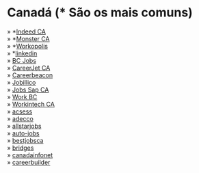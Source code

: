 # Canadá (* São os mais comuns)
  
» *[Indeed CA](https://www.indeed.ca)\
» *[Monster CA](https://www.monster.ca)\
» *[Workopolis](https://www.workopolis.com)\
» *[linkedin](https://www.ca.linkedin.com)\
» [BC Jobs](https://www.bcjobs.ca)\
» [CareerJet CA](https://www.careerjet.ca)\
» [Careerbeacon](https://www.careerbeacon.com)\
» [Jobillico](https://www.jobillico.com)\
» [Jobs Sap CA](https://jobs.sap.com)\
» [Work BC](https://www.workbc.ca)\
» [Workintech CA](https://www.workintech.ca)\
» [acsess](https://www.acsess.org)\
» [adecco](https://www.adecco.ca)\
» [allstarjobs](https://www.allstarjobs.ca)\
» [auto-jobs](https://www.auto-jobs.ca)\
» [bestjobsca](https://www.bestjobsca.com)\
» [bridges](https://www.bridges.com)\
» [canadainfonet](https://www.canadainfonet.org)\
» [careerbuilder](https://www.careerbuilder.ca)

<!-- www.careerbuilder.ca
www.6figures.com
www.acsess.org
www.adecco.ca
www.allstarjobs.ca
www.auto-jobs.ca
www.bestjobsca.com
www.bridges.com
www.ca.linkedin.com
www.canadainfonet.org
www.canadajobexpo.com
www.canadajobs.com
www.canadiancareers.com
www.canadianjobs.com
www.careego.com
www.careeraim.com
www.careerbeacon.com
www.careeredge.ca
www.careerjet.ca
www.careerkey.com
www.charityvillage.com
www.cisystems.com
www.contactpoint.ca
www.cooljobscanada.com
www.coreservicesinc.com
www.dice.com
www.directjobs.ca
www.educationcanada.com
www.eluta.ca
www.fepsearchgroup.com
www.freshgigs.ca
www.geographyjobs.ca
www.glassdoor.ca
www.gurulink.ca
www.headhuntersdirectory.com
www.helpunlimited.ca
www.higherbracket.ca
www.hirecanada.ca
www.hireimmigrants.ca
www.hodes.com
www.hrinfodesk.com
www.hunt.ca
www.ianmartin.com
www.ictc-ctic.ca
www.indeed.ca
www.inteqna.com
www.jobbank.gc.ca
www.jobforum.ca
www.jobpostcanada.com
www.jobpostings.ca
www.jobs-emplois.gc.ca
www.jobs-open.ca
www.jobs.ca
www.jobs.itworldcanada.com
www.jobshark.com
www.jobsog.com
www.jobspress.com
www.JustTechJobs.com
www.kellyservices.ca
www.mechanicshub.com
www.mediajobsearchcanada.com
www.monster.ca
www.neuvoo.ca
www.prosearchnetworkgroup.com
www.qsic.org
www.quantum.ca
www.randstad.ca
www.resumark.com
www.salesforcesearch.com
www.simplyhired.ca
www.sisystems.com
www.studentsinbusiness.ca
www.talentegg.ca
www.TechCareers.com
www.theladders.com
www.vtrac.com
www.westforcecanada.com
www.workopolis.ca
www.workopolis.com
www.wowjobs.ca
www.youhaveaproject.com
www.youth.gc.ca
 -->
